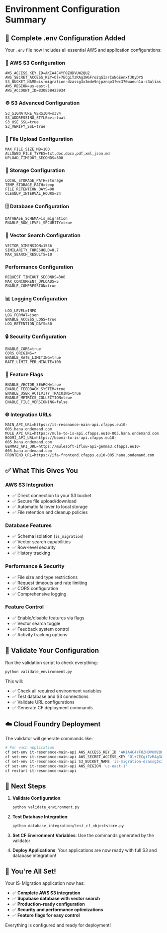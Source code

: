 # Environment Configuration Summary

## 🎯 **Complete .env Configuration Added**

Your `.env` file now includes all essential AWS and application configurations:

### 🔑 **AWS S3 Configuration**
```env
AWS_ACCESS_KEY_ID=AKIA4C4YFOZHDVUW2QU2
AWS_SECRET_ACCESS_KEY=Ol+7ECgiTzRAg3WGFro2qGIarIoNGEenxfJUyDYS
S3_BUCKET_NAME=is-migration-dzassg3x3mde9njpznqo3fwc376waeun1a-s3alias
AWS_REGION=us-east-1
AWS_ACCOUNT_ID=830858425934
```

### ⚙️ **S3 Advanced Configuration**
```env
S3_SIGNATURE_VERSION=s3v4
S3_ADDRESSING_STYLE=virtual
S3_USE_SSL=true
S3_VERIFY_SSL=true
```

### 📁 **File Upload Configuration**
```env
MAX_FILE_SIZE_MB=100
ALLOWED_FILE_TYPES=txt,doc,docx,pdf,xml,json,md
UPLOAD_TIMEOUT_SECONDS=300
```

### 💾 **Storage Configuration**
```env
LOCAL_STORAGE_PATH=storage
TEMP_STORAGE_PATH=temp
FILE_RETENTION_DAYS=90
CLEANUP_INTERVAL_HOURS=24
```

### 🗄️ **Database Configuration**
```env
DATABASE_SCHEMA=is_migration
ENABLE_ROW_LEVEL_SECURITY=true
```

### 🧠 **Vector Search Configuration**
```env
VECTOR_DIMENSION=1536
SIMILARITY_THRESHOLD=0.7
MAX_SEARCH_RESULTS=10
```

###  **Performance Configuration**
```env
REQUEST_TIMEOUT_SECONDS=300
MAX_CONCURRENT_UPLOADS=5
ENABLE_COMPRESSION=true
```

### 📊 **Logging Configuration**
```env
LOG_LEVEL=INFO
LOG_FORMAT=json
ENABLE_ACCESS_LOGS=true
LOG_RETENTION_DAYS=30
```

### 🔒 **Security Configuration**
```env
ENABLE_CORS=true
CORS_ORIGINS=*
ENABLE_RATE_LIMITING=true
RATE_LIMIT_PER_MINUTE=100
```

### 🚩 **Feature Flags**
```env
ENABLE_VECTOR_SEARCH=true
ENABLE_FEEDBACK_SYSTEM=true
ENABLE_USER_ACTIVITY_TRACKING=true
ENABLE_METRICS_COLLECTION=true
ENABLE_FILE_VERSIONING=false
```

### 🌐 **Integration URLs**
```env
MAIN_API_URL=https://it-resonance-main-api.cfapps.eu10-005.hana.ondemand.com
MULE_API_URL=https://mule-to-is-api.cfapps.eu10-005.hana.ondemand.com
BOOMI_API_URL=https://boomi-to-is-api.cfapps.eu10-005.hana.ondemand.com
GEMMA3_API_URL=https://mulesoft-iflow-api-gemma3.cfapps.eu10-005.hana.ondemand.com
FRONTEND_URL=https://ifa-frontend.cfapps.eu10-005.hana.ondemand.com
```

## ✅ **What This Gives You**

### **AWS S3 Integration**
- ✅ Direct connection to your S3 bucket
- ✅ Secure file upload/download
- ✅ Automatic failover to local storage
- ✅ File retention and cleanup policies

### **Database Features**
- ✅ Schema isolation (`is_migration`)
- ✅ Vector search capabilities
- ✅ Row-level security
- ✅ History tracking

### **Performance & Security**
- ✅ File size and type restrictions
- ✅ Request timeouts and rate limiting
- ✅ CORS configuration
- ✅ Comprehensive logging

### **Feature Control**
- ✅ Enable/disable features via flags
- ✅ Vector search toggle
- ✅ Feedback system control
- ✅ Activity tracking options

## 🧪 **Validate Your Configuration**

Run the validation script to check everything:

```bash
python validate_environment.py
```

This will:
- ✅ Check all required environment variables
- ✅ Test database and S3 connections
- ✅ Validate URL configurations
- ✅ Generate CF deployment commands

## ☁️ **Cloud Foundry Deployment**

The validator will generate commands like:

```bash
# For each application
cf set-env it-resonance-main-api AWS_ACCESS_KEY_ID 'AKIA4C4YFOZHDVUW2QU2'
cf set-env it-resonance-main-api AWS_SECRET_ACCESS_KEY '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'
cf set-env it-resonance-main-api S3_BUCKET_NAME 'is-migration-dzassg3x3mde9njpznqo3fwc376waeun1a-s3alias'
cf set-env it-resonance-main-api AWS_REGION 'us-east-1'
cf restart it-resonance-main-api
```

## 🔧 **Next Steps**

1. **Validate Configuration**:
   ```bash
   python validate_environment.py
   ```

2. **Test Database Integration**:
   ```bash
   python database_integration/test_cf_objectstore.py
   ```

3. **Set CF Environment Variables**:
   Use the commands generated by the validator

4. **Deploy Applications**:
   Your applications are now ready with full S3 and database integration!

## 🎉 **You're All Set!**

Your IS-Migration application now has:
- ✅ **Complete AWS S3 integration**
- ✅ **Supabase database with vector search**
- ✅ **Production-ready configuration**
- ✅ **Security and performance optimizations**
- ✅ **Feature flags for easy control**

Everything is configured and ready for deployment! 
